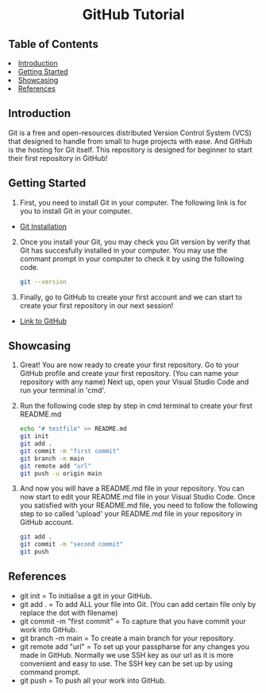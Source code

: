 <h1 align = "center">GitHub Tutorial</h1>

<!-- Table of Content -->
## Table of Contents
<li>
    <a href = "## Introduction">Introduction</a>
</li>

<li>
    <a href = "## Getting Started">Getting Started</a>
</li>

<li>
    <a href = "## Showcasing">Showcasing</a>
</li>

<li>
    <a href = "## References">References</a>
</li>

<!-- Introduction -->
## Introduction 
Git is a free and open-resources distributed Version Control System (VCS) that designed to handle from small to huge projects with ease. And GitHub is the hosting for Git itself. This repository is designed for beginner to start their first repository in GitHub! 

<!-- Getting Started  -->
## Getting Started 
1. First, you need to install Git in your computer. The following link is for you to install Git in your computer. 
- <a href = "https://git-scm.com/">Git Installation</a>
  

2. Once you install your Git, you may check you Git version by verify that Git has succesfully installed in your computer. You may use the commant prompt in your computer to check it by using the following code. 
    ```sh
    git --version 
    ```

3. Finally, go to GitHub to create your first account and we can start to create your first repository in our next session! 
- <a href = "https://github.com/">Link to GitHub</a>
  
<!-- Showcasing -->
## Showcasing 
1. Great! You are now ready to create your first repository. Go to your GitHub profile and create your first repository. (You can name your repository with any name) Next up, open your Visual Studio Code and run your terminal in 'cmd'. 

2. Run the following code step by step in cmd terminal to create your first README.md 
    ```sh
    echo "# testfile" >> README.md
    git init
    git add . 
    git commit -m "first commit"
    git branch -m main
    git remote add "url"
    git push -u origin main
    ```

3. And now you will have a README.md file in your repository. You can now start to edit your README.md file in your Visual Studio Code. Once you satisfied with your README.md file, you need to follow the following step to so called 'upload' your README.md file in your repository in GitHub account. 
    ```sh
    git add . 
    git commit -m "second commit"
    git push 
    ```
<!-- References -->
## References 
* git init = To initialise a git in your GitHub.
* git add . = To add ALL your file into Git. (You can add certain file only by replace the dot with filename)
* git commit -m "first commit" = To capture that you have commit your work into GitHub.
* git branch -m main = To create a main branch for your repository. 
* git remote add "url" = To set up your passpharse for any changes you made in GitHub. Normally we use SSH key as our url as it is more convenient and easy to use. The SSH key can be set up by using command prompt. 
* git push = To push all your work into GitHub. 



